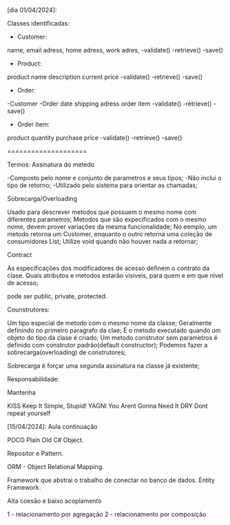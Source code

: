 [dia 01/04/2024]:

Classes identificadas:

- Customer:

name, 
email adress,
home adress,
work adres,
-validate()
-retrieve()
-save()

- Product:

product name
description
current price
-validate()
-retrieve()
-save()


- Order:

-Customer
-Order date
shipping adress
order item
-validate()
-retrieve()
-save()

- Order Item:

product
quantity
purchase price
-validate()
-retrieve()
-save()

====================

Termos: Assinatura do metedo

-Composto pelo nome e conjunto de parametros e seus tipos;
-Não inclui o tipo de retorno;
-Utilizado pelo sistema para orientar as chamadas;

Sobrecarga/Overloading

Usado para descrever metodos que possuem o mesmo nome com diferentes parametros;
Metodos que são expecificados com o mesmo nome, devem prover variações da mesma funcionalidade;
No eemplo, um metodo retorna um Customer, enquanto o outro retorna uma coleção de consumidores List<Customer>;
Utilize void quando não houver nada a retornar;

Contract

As especificações dos modificadores de acesso definem o contrato da clase. Quais atributos e metodos estarão visiveis, para quem e em que nivel de acesso;

pode ser public, private, protected.

Counstrutores:

Um tipo especial de metodo com o mesmo nome da classe;
Geralmente definindo no primeiro paragrafo da clae;
É o metodo executado quando um objeto do tipo da clase é criado;
Um metodo construtor sem parametros é definido com construtor padrão(default constructor);
Podemos fazer a sobrecarga(overloading) de construtores;

Sobrecarga é forçar uma segunda assinatura na classe já existente;

Responsabilidade:

Mantenha 

KISS Keep It Simple, Stupid!
YAGNI You Arent Gonna Need It
DRY Dont repeat yourself

[15/04/2024]: Aula continuação

POCO Plain Old C# Object.

Repositor e Pattern.

ORM - Object Relational Mapping.

Framework que abstrai o trabalho de conectar no banco de dados.
Entity Framework.

Alta coesão e baixo acoplamento

1 - relacionamento por agregação 
2 - relacionamento por composição 